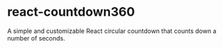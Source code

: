 # react-countdown360
A simple and customizable React circular countdown that counts down a number of seconds.

